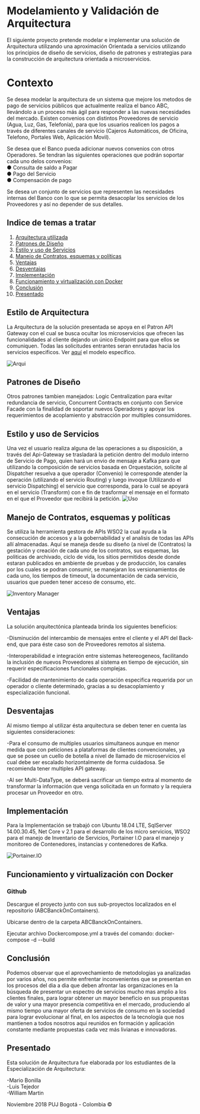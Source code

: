 # Modelamiento y Validación de Arquitectura

El siguiente proyecto pretende modelar e implementar una solución de Arquitectura utilizando una aproximación Orientada a servicios utilizando los principios de diseño de servicios, diseño de patrones y estrategias para la construcción de arquitectura orientada a microservicios.

# Contexto 

Se desea modelar la arquitectura de un sistema que mejore los metodos de pago de servicios públicos que actualmente realiza el banco ABC, llevándolo a un proceso más ágil para responder a las nuevas necesidades del mercado. Existen convenios con distintos Proveedores de servicio (Agua, Luz, Gas, Telefonía), para que los usuarios realicen los pagos a través de diferentes canales de servicio (Cajeros Automáticos, de Oficina, Telefono, Portales Web, Aplicación Movil).

Se desea que el Banco pueda adicionar nuevos convenios con otros Operadores. Se tendran las siguientes operaciones que podrán soportar cada uno delos convenios:<br />
● Consulta de saldo a Pagar  <br />
● Pago del Servicio  <br />
● Compensación de pago <br />

Se desea  un conjunto de servicios que representen las necesidades internas del Banco con lo que se permita desacoplar los servicios de los Proveedores y así no depender de sus detalles.  

## Indice de temas a tratar
1. [Arquitectura utilizada](#arquitectura-utilizada)
2. [Patrones de Diseño](#patrones-de-diseño)
3. [Estilo y uso de Servicios](#estilo-y-uso-de-servicios)
4. [Manejo de Contratos, esquemas y políticas](#Manejo-de-Contratos,-esquemas-y-políticas)
5. [Ventajas](#ventajas)
6. [Desventajas](#desventajas)
7. [Implementación](#implementación)
8. [Funcionamiento y virtualización con Docker](#funcionamiento-y-virtualización-con-Docker)
9. [Conclusión](#conclusión)
10. [Presentado](#presentado)

## Estilo de Arquitectura
La Arquitectura de la solución presentada se apoya en el Patron API Gateway con el cual se busca ocultar los microservicios que ofrecen las funcionalidades al cliente dejando un único Endpoint para que ellos se comuniquen. Todas las solicitudes entrantes seran enrutadas hacia los servicios especificos. Ver [aquí](https://github.com/ltejedor4/AbcBankPrev/blob/master/images/Arqui_Gateway.JPG) el modelo específico.

![Arqui](https://github.com/ltejedor4/AbcBankPrev/blob/master/images/DiagComponentes_v1.png)
## Patrones de Diseño
Otros patrones tambien manejados: Logic Centralization para evitar redundancia de servicio, Concurrent Contracts en conjunto con Service Facade con la finalidad de soportar nuevos Operadores y apoyar los requerimientos de acoplamiento y abstracción por multiples consumidores.

## Estilo y uso de Servicios
Una vez el usuario realiza alguna de las operaciones a su disposición, a través del Api-Gateway se trasladará la petición dentro del modulo interno de Servicio de Pago, quien hará un envio de mensaje a Kafka para que utilizando la composición de servicios basada en Orquestación, solicite al Dispatcher resuelva a que operador (Convenio) le corresponde atender la operación (utilizando el servicio Routing) y luego invoque (Utilizando el servicio Dispatching) el servicio que corresponda, para lo cual se apoyará en el servicio (Transform) con e fin de trasformar el mensaje en el formato en el que el Proveedor que recibirá la petición.
![Uso](https://github.com/ltejedor4/AbcBankPrev/blob/master/images/Implmenta2.JPG)

## Manejo de Contratos, esquemas y políticas
Se utiliza la herramienta gestora de APIs WSO2 la cual ayuda a la consecución de accesos y a la gobernabilidad y el analisis de todas las APIs allí almacenadas. Aquí se maneja desde su diseño (a nivel de (Contratos) la gestación y creación de cada uno de los contratos, sus esquemas, las politicas de archivado, ciclo de vida, los sitios permitidos desde donde estaran publicados en ambiente de pruebas y de producción, los canales por los cuales se podran consumir, se manejaran los versionamientos de cada uno, los tiempos de timeout, la documentación de cada servicio, usuarios que pueden tener acceso de consumo, etc.

![Inventory Manager](https://github.com/ltejedor4/AbcBankPrev/blob/master/images/Inventary_Mger.JPG)

## Ventajas
La solución arquitectónica planteada brinda los siguientes beneficios:

-Disminución del intercambio de mensajes entre el cliente y el API del Back-end, que para éste caso son de Proveedores remotos al sistema.

-Interoperabilidad e integración entre sistemas hetereogeneos, facilitando la inclusión de nuevos Proveedores al sistema en tiempo de ejecución, sin requerir especificaciones funcionales complejas.

-Facilidad de mantenimiento de cada operación especifica requerida por un operador o cliente determinado, gracias a su desacoplamiento y especialización funcional.

## Desventajas
Al mismo tiempo al utilizar ésta arquitectura se deben tener en cuenta las siguientes consideraciones:

-Para el consumo de multiples usuarios simultaneos aunque en menor medida que con peticiones a plataformas de clientes convencionales, ya que se posee un cuello de botella a nivel de llamado de microservicios el cual debe ser escalado horizontalmente de forma cuidadosa. Se recomienda tener multiples API gateway.

-Al ser Multi-DataType, se deberá sacrificar un tiempo extra al momento de transformar la información que venga solicitada en un formato y la requiera procesar un Proveedor en otro.

## Implementación
Para la Implementación se trabajó con Ubuntu 18.04 LTE, SqlServer 14.00.30.45, Net Core v 2.1 para el desarrollo de los micro servicios, WSO2 para el manejo de Inventario de Servicios, Portainer I.O para el manejo y monitoreo de Contenedores, instancias y contenedores de Kafka. 

![Portainer.IO](https://github.com/ltejedor4/AbcBankPrev/blob/master/images/Portainer_Kafka.JPG)

## Funcionamiento y virtualización con Docker
### Github
Descargue el proyecto junto con sus sub-proyectos localizados en el repositorio (ABCBanckOnContainers).

Ubicarse dentro de la carpeta ABCBanckOnContainers.

Ejecutar archivo Dockercompose.yml a través del comando: docker-compose -d --build <br />

## Conclusión
Podemos observar que el aprovechamiento de metodologias ya analizadas por varios años, nos permite enfrentar inconvenientes que se presentan en los procesos del dia a dia que deben afrontar las organizaciones en la búsqueda de presentar un espectro de servicios mucho mas amplio a los clientes finales, para lograr obtener un mayor beneficio en sus propuestas de valor y una mayor presencia competitiva en el mercado, produciendo al mismo tiempo una mayor oferta de servicios de consumo en la sociedad para lograr evolucionar al final, en los aspectos de la tecnología que nos mantienen a todos nosotros aqui reunidos en formación y aplicación constante mediante propuestas cada vez más livianas e innovadoras.

## Presentado
Esta solución de Arquitectura fue elaborada por los estudiantes de la Especialización de Arquitectura:

-Mario Bonilla <br />
-Luis Tejedor <br />
-William Martin <br />

 Noviembre 2018 PUJ  Bogotá  - Colombia ©
